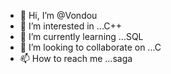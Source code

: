 - 👋 Hi, I’m @Vondou
- 👀 I’m interested in ...C++
- 🌱 I’m currently learning ...SQL
- 💞️ I’m looking to collaborate on ...C
- 📫 How to reach me ...saga

<!---
Vondou/Vondou is a ✨ special ✨ repository because its `README.md` (this file) appears on your GitHub profile.
You can click the Preview link to take a look at your changes.
--->
